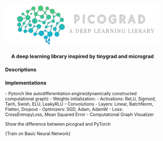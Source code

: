 <p align="center">
    <img src="https://github.com/latenightai/picograd/blob/main/docs/logo01.png" alt="logo">
</p>

<h3 align="center">A deep learning library inspired by tinygrad and micrograd</h3>
<h3>Descriptions</h3>
<h3>Implementations</h3>
- Pytorch like autodifferentiation engine(dynamically constructed computational graph)
- Weights initialization: 
- Activations: ReLU, Sigmoid, Tanh, Swish, ELU, LeakyRLU
- Convolutions
- Layers: Linear, BatchNorm, Flatten, Dropout
- Optimizers: SGD, Adam, AdamW
- Loss: CrossEntropyLoss, Mean Squared Error
- Computational Graph Visualizer

Show the difference between picograd and PyTorch

{Train on Basic Neural Network}
